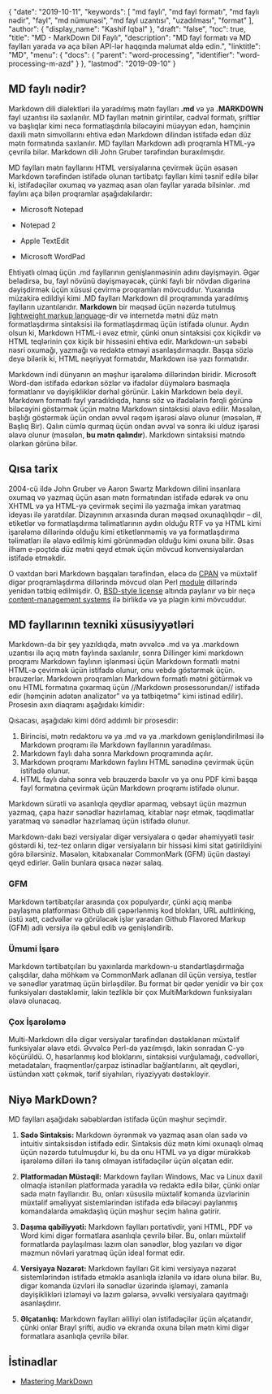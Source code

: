 {
  "date": "2019-10-11",
  "keywords": [
"md faylı",
"md fayl formatı",
"md faylı nədir",
"fayl",
"md nümunəsi",
"md fayl uzantısı",
"uzadılması",
"format"
],
  "author": {
    "display_name": "Kashif Iqbal"
},
  "draft": "false",
  "toc": true,
  "title": "MD - MarkDown Dil Faylı",
  "description": "MD fayl formatı və MD faylları yarada və aça bilən API-lər haqqında məlumat əldə edin.",
  "linktitle": "MD",
  "menu": {
    "docs": {
      "parent": "word-processing",
      "identifier": "word-processing-m-azd"
}
},
  "lastmod": "2019-09-10"
}

## MD faylı nədir?

Markdown dili dialektləri ilə yaradılmış mətn faylları **.md** və ya **.MARKDOWN** fayl uzantısı ilə saxlanılır. MD faylları mətnin girintilər, cədvəl formatı, şriftlər və başlıqlar kimi necə formatlaşdırıla biləcəyini müəyyən edən, həmçinin daxili mətn simvollarını ehtiva edən Markdown dilindən istifadə edən düz mətn formatında saxlanılır. MD faylları Markdown adlı proqramla HTML-yə çevrilə bilər. Markdown dili John Gruber tərəfindən buraxılmışdır.

MD faylları mətn fayllarını HTML versiyalarına çevirmək üçün əsasən Markdown tərəfindən istifadə olunan tərtibatçı faylları kimi təsnif edilə bilər ki, istifadəçilər oxumaq və yazmaq asan olan fayllar yarada bilsinlər. .md faylını aça bilən proqramlar aşağıdakılardır:

* Microsoft Notepad

* Notepad 2

* Apple TextEdit

* Microsoft WordPad


Ehtiyatlı olmaq üçün .md fayllarının genişlənməsinin adını dəyişməyin. Əgər belədirsə, bu, fayl növünü dəyişməyəcək, çünki faylı bir növdən digərinə dəyişdirmək üçün xüsusi çevirmə proqramları mövcuddur. Yuxarıda müzakirə edildiyi kimi .MD faylları Markdown dil proqramında yaradılmış faylların uzantılarıdır. **Markdown** bir məqsəd üçün nəzərdə tutulmuş [lightweight markup language](https://en.wikipedia.org/wiki/Lightweight_markup_language)-dir və internetdə mətni düz mətn formatlaşdırma sintaksisi ilə formatlaşdırmaq üçün istifadə olunur. Aydın olsun ki, Markdown HTML-i əvəz etmir, çünki onun sintaksisi çox kiçikdir və HTML teqlərinin çox kiçik bir hissəsini ehtiva edir. Markdown-un səbəbi nəsri oxumağı, yazmağı və redaktə etməyi asanlaşdırmaqdır. Başqa sözlə deyə bilərik ki, HTML nəşriyyat formatıdır, Markdown isə yazı formatıdır.

Markdown indi dünyanın ən məşhur işarələmə dillərindən biridir. Microsoft Word-dən istifadə edərkən sözlər və ifadələr düymələrə basmaqla formatlanır və dəyişikliklər dərhal görünür. Lakin Markdown belə deyil. Markdown formatlı fayl yaradıldıqda, hansı söz və ifadələrin fərqli görünə biləcəyini göstərmək üçün mətnə Markdown sintaksisi əlavə edilir. Məsələn, başlığı göstərmək üçün ondan əvvəl rəqəm işarəsi əlavə olunur (məsələn, # Başlıq Bir). Qalın cümlə qurmaq üçün ondan əvvəl və sonra iki ulduz işarəsi əlavə olunur (məsələn, **bu mətn qalındır**). Markdown sintaksisi mətndə olarkən görünə bilər.

## Qısa tarix

2004-cü ildə John Gruber və Aaron Swartz Markdown dilini insanlara oxumaq və yazmaq üçün asan mətn formatından istifadə edərək və onu XHTML və ya HTML-yə çevirmək seçimi ilə yazmağa imkan yaratmaq ideyası ilə yaratdılar. Dizaynının arxasında duran məqsəd oxunaqlılıqdır – dil, etiketlər və formatlaşdırma təlimatlarının aydın olduğu RTF və ya HTML kimi işarələmə dillərində olduğu kimi etiketlənməmiş və ya formatlaşdırma təlimatları ilə əlavə edilmiş kimi görünmədən olduğu kimi oxuna bilir. Əsas ilham e-poçtda düz mətni qeyd etmək üçün mövcud konvensiyalardan istifadə etməkdir.

O vaxtdan bəri Markdown başqaları tərəfindən, eləcə də [CPAN](https://en.wikipedia.org/wiki/CPAN) və müxtəlif digər proqramlaşdırma dillərində mövcud olan Perl [module](https://en.wikipedia.org/wiki/Modular_programming) dillərində yenidən tətbiq edilmişdir. O, [BSD-style license](https://en.wikipedia.org/wiki/BSD_license) altında paylanır və bir neçə [content-management systems](https://en.wikipedia.org/wiki/Content_management_system) ilə birlikdə və ya plagin kimi mövcuddur.

## MD fayllarının texniki xüsusiyyətləri

Markdown-da bir şey yazıldıqda, mətn əvvəlcə .md və ya .markdown uzantısı ilə açıq mətn faylında saxlanılır, sonra Dillinger kimi markdown proqramı Markdown faylının işlənməsi üçün Markdown formatlı mətni HTML-ə çevirmək üçün istifadə olunur, onu vebdə göstərmək üçün. brauzerlər. Markdown proqramları Markdown formatlı mətni götürmək və onu HTML formatına çıxarmaq üçün //Markdown prosessorundan// istifadə edir (həmçinin adətən analizator” və ya tətbiqetmə” kimi istinad edilir). Prosesin axın diaqramı aşağıdakı kimidir:

Qısacası, aşağıdakı kimi dörd addımlı bir prosesdir:

1. Birincisi, mətn redaktoru və ya .md və ya .markdown genişləndirilməsi ilə Markdown proqramı ilə Markdown fayllarının yaradılması.
1. Markdown faylı daha sonra Markdown proqramında açılır.
1. Markdown proqramı Markdown faylını HTML sənədinə çevirmək üçün istifadə olunur.
1. HTML faylı daha sonra veb brauzerdə baxılır və ya onu PDF kimi başqa fayl formatına çevirmək üçün Markdown proqramı istifadə olunur.

Markdown sürətli və asanlıqla qeydlər aparmaq, vebsayt üçün məzmun yazmaq, çapa hazır sənədlər hazırlamaq, kitablar nəşr etmək, təqdimatlar yaratmaq və sənədlər hazırlamaq üçün istifadə olunur.

Markdown-dakı bəzi versiyalar digər versiyalara o qədər əhəmiyyətli təsir göstərdi ki, tez-tez onların digər versiyaların bir hissəsi kimi sitat gətirildiyini görə bilərsiniz. Məsələn, kitabxanalar CommonMark (GFM) üçün dəstəyi qeyd edirlər. Gəlin bunlara qısaca nəzər salaq.

### GFM
Markdown tərtibatçılar arasında çox populyardır, çünki açıq mənbə paylaşma platforması Github dili çəpərlənmiş kod blokları, URL aultlinking, üstü xətt, cədvəllər və görüləcək işlər yaradan Github Flavored Markup (GFM) adlı versiya ilə qəbul edib və genişləndirib.

### Ümumi İşarə
Markdown tərtibatçıları bu yaxınlarda markdown-u standartlaşdırmağa çalışdılar, daha möhkəm və CommonMark adlanan dil üçün versiya, testlər və sənədlər yaratmaq üçün birləşdilər. Bu format bir qədər yenidir və bir çox funksiyaları dəstəkləmir, lakin tezliklə bir çox MultiMarkdown funksiyaları əlavə olunacaq.

### Çox İşarələmə
Multi-Markdown dilə digər versiyalar tərəfindən dəstəklənən müxtəlif funksiyalar əlavə etdi. Əvvəlcə Perl-də yazılmışdı, lakin sonradan C-yə köçürüldü. O, hasarlanmış kod bloklarını, sintaksisi vurğulamağı, cədvəlləri, metadataları, fraqmentlər/çarpaz istinadlar bağlantılarını, alt qeydləri, üstündən xətt çəkmək, tərif siyahıları, riyaziyyatı dəstəkləyir.

## Niyə MarkDown?

MD faylları aşağıdakı səbəblərdən istifadə üçün məşhur seçimdir.

1. **Sadə Sintaksis:** Markdown öyrənmək və yazmaq asan olan sadə və intuitiv sintaksisdən istifadə edir. Sintaksis düz mətn kimi oxunaqlı olmaq üçün nəzərdə tutulmuşdur ki, bu da onu HTML və ya digər mürəkkəb işarələmə dilləri ilə tanış olmayan istifadəçilər üçün əlçatan edir.

1. **Platformadan Müstəqil:** Markdown faylları Windows, Mac və Linux daxil olmaqla istənilən platformada yaradıla və redaktə edilə bilər, çünki onlar sadə mətn fayllarıdır. Bu, onları xüsusilə müxtəlif komanda üzvlərinin müxtəlif əməliyyat sistemlərindən istifadə edə biləcəyi paylanmış komandalarda əməkdaşlıq üçün məşhur seçim halına gətirir.

1. **Daşıma qabiliyyəti:** Markdown faylları portativdir, yəni HTML, PDF və Word kimi digər formatlara asanlıqla çevrilə bilər. Bu, onları müxtəlif formatlarda paylaşılması lazım olan sənədlər, blog yazıları və digər məzmun növləri yaratmaq üçün ideal format edir.

1. **Versiyaya Nəzarət:** Markdown faylları Git kimi versiyaya nəzarət sistemlərindən istifadə etməklə asanlıqla izlənilə və idarə oluna bilər. Bu, digər komanda üzvləri ilə sənədlər üzərində işləməyi, zamanla dəyişiklikləri izləməyi və lazım gələrsə, əvvəlki versiyalara qayıtmağı asanlaşdırır.

1. **Əlçatanlıq:** Markdown faylları əlilliyi olan istifadəçilər üçün əlçatandır, çünki onlar Brayl şrifti, audio və ekranda oxuna bilən mətn kimi digər formatlara asanlıqla çevrilə bilər.

## İstinadlar

 * [Mastering MarkDown](https://docs.github.com/en/get-started/writing-on-github/getting-started-with-writing-and-formatting-on-github/basic-writing-and-formatting-syntax)

